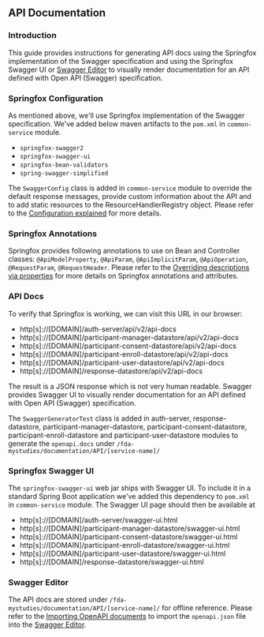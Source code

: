 <!--
 Copyright 2021 Google LLC
 Use of this source code is governed by an MIT-style
 license that can be found in the LICENSE file or at
 https://opensource.org/licenses/MIT.
-->

## API Documentation

### Introduction
This guide provides instructions for generating API docs using the Springfox implementation of the Swagger specification and using the Springfox Swagger UI or [Swagger Editor](https://editor.swagger.io/) to visually render documentation for an API defined with Open API (Swagger) specification. 

### Springfox Configuration
As mentioned above, we'll use Springfox implementation of the Swagger specification. We've added below maven artifacts to the `pom.xml` in `common-service` module.

*  `springfox-swagger2`
*  `springfox-swagger-ui`
*  `springfox-bean-validators`
*  `spring-swagger-simplified`

The `SwaggerConfig` class is added in `common-service` module to override the default response messages, provide custom information about the API and to add static resources to the ResourceHandlerRegistry object. Please refer to the [Configuration explained](https://springfox.github.io/springfox/docs/current/#configuration-explained) for more details.

### Springfox Annotations

Springfox provides following annotations to use on Bean and Controller classes: `@ApiModelProperty`, `@ApiParam`, `@ApiImplicitParam`, `@ApiOperation`, `@RequestParam`, `@RequestHeader`. Please refer to the [Overriding descriptions via properties](https://springfox.github.io/springfox/docs/current/#overriding-descriptions-via-properties) for more details on Springfox annotations and attributes.

### API Docs

To verify that Springfox is working, we can visit this URL in our browser:

*  http[s]://[DOMAIN]/auth-server/api/v2/api-docs
*  http[s]://[DOMAIN]/participant-manager-datastore/api/v2/api-docs
*  http[s]://[DOMAIN]/participant-consent-datastore/api/v2/api-docs
*  http[s]://[DOMAIN]/participant-enroll-datastore/api/v2/api-docs
*  http[s]://[DOMAIN]/participant-user-datastore/api/v2/api-docs
*  http[s]://[DOMAIN]/response-datastore/api/v2/api-docs

The result is a JSON response which is not very human readable. Swagger provides Swagger UI to visually render documentation for an API defined with Open API (Swagger) specification. 

The `SwaggerGeneratorTest` class is added in auth-server, response-datastore, participant-manager-datastore, participant-consent-datastore, participant-enroll-datastore and participant-user-datastore modules to generate the `openapi.docs` under `/fda-mystudies/documentation/API/[service-name]/`

### Springfox Swagger UI

The `springfox-swagger-ui` web jar ships with Swagger UI. To include it in a standard Spring Boot application we've added this dependency to `pom.xml` in `common-service` module. The Swagger UI page should then be available at

*  http[s]://[DOMAIN]/auth-server/swagger-ui.html 
*  http[s]://[DOMAIN]/participant-manager-datastore/swagger-ui.html 
*  http[s]://[DOMAIN]/participant-consent-datastore/swagger-ui.html 
*  http[s]://[DOMAIN]/participant-enroll-datastore/swagger-ui.html
*  http[s]://[DOMAIN]/participant-user-datastore/swagger-ui.html
*  http[s]://[DOMAIN]/response-datastore/swagger-ui.html

### Swagger Editor

The API docs are stored under `/fda-mystudies/documentation/API/[service-name]/` for offline reference. Please refer to the [Importing OpenAPI documents](https://github.com/swagger-api/swagger-editor/blob/master/docs/import.md#importing-openapi-documents) to import the `openapi.json` file into the [Swagger Editor](https://editor.swagger.io/).

